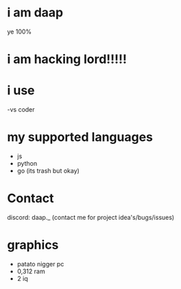 # i am daap
ye 100%


# i am hacking lord!!!!!

# i use
-vs coder


# my supported languages
- js
- python
- go (its trash but okay)

# Contact
discord: daap._ (contact me for project idea's/bugs/issues)

# graphics

- patato nigger pc
- 0,312 ram
- 2 iq 
